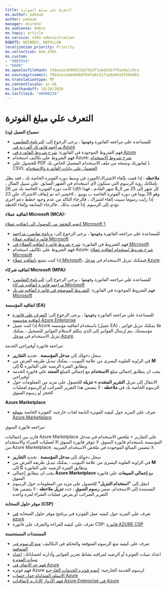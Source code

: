 ```yaml
---
title: التعرف علي مبلغ الفوترة
ms.author: pebaum
author: pebaum
manager: mnirkhe
ms.audience: Admin
ms.topic: article
ms.service: o365-administration
ROBOTS: NOINDEX, NOFOLLOW
localization_priority: Priority
ms.collection: Adm_O365
ms.custom:
- "9003554"
- "6680"
ms.openlocfilehash: f48ee1e36909515bf81df1ebeb367f91e9a1c9ca
ms.sourcegitcommit: f8b41ecda6db0b8f64fe0c51f1e8e6619f504d61
ms.translationtype: MT
ms.contentlocale: ar-SA
ms.lasthandoff: 10/28/2020
ms.locfileid: "48808236"
---
```

# <a name="understand-billing-amount"></a>التعرف علي مبلغ الفوترة

**مصباح العميل (ود):**

- للمساعدة علي مراجعه الفاتورة وفهمها ، يرجى الرجوع إلى: [البرنامج التعليمي: مراجعه فاتورتك الفردية في Azure](https://docs.microsoft.com/azure/cost-management-billing/understand/review-individual-bill?WT.mc_id=Portal-Microsoft_Azure_Support)
- فهم الشروط الموجودة في الفاتورة: [شرح شروط الفاتورة في Azure](https://docs.microsoft.com/azure/cost-management-billing/understand/understand-invoice?WT.mc_id=Portal-Microsoft_Azure_Support)
- فهم الشروط علي تكاليف استخدام Azure: [شرح شروط الاستخدام](https://docs.microsoft.com/azure/cost-management-billing/understand/understand-usage?WT.mc_id=Portal-Microsoft_Azure_Support)
- للحصول علي PDF لفاتورتك ونسخه من ملف الاستخدام المفصل الخاص بك (. CSV): [الحصول علي بيانات الفاتورة والاستخدام](https://docs.microsoft.com/azure/billing/billing-download-azure-invoice-daily-usage-date?WT.mc_id=Portal-Microsoft_Azure_Support)

**ملاحظه** : إذا قمت بإلغاء الاشتراك/المورد في وسط دوره الفوترة الخاصة بك ، فقد يظل بإمكانك رؤية الرسوم التي ستكون لأي استخدام في الشهر السابق. علي سبيل المثال ، إذا كانت دوره الفوترة الخاصة بك من 26th كل شهر إلى 25 من ال& شهر القادم ، فهذا يعني انه تم إيقاف الاشتراك علي 23rd ، وهو 28 يوما في دوره الفوترة الخاصة ب يونيو. إذا رايت رسوما سبيت إلغاء اشتراك ، فالرجاء التاكد من عدم وجود خطط دعم أخرى تؤدي إلى الرسوم. إذا قمت بذلك ، فالرجاء المتابعة وإلغاء الخطة.

**اتفاقيه عملاء Microsoft (MCA):**

[كيفيه التحقق من الوصول إلى اتفاقيه عملاء Microsoft ؟](https://docs.microsoft.com/azure/cost-management-billing/manage/download-azure-invoice-daily-usage-date?WT.mc_id=Portal-Microsoft_Azure_Support#check-access-to-a-microsoft-customer-agreement)

- للمساعدة علي مراجعه الفاتورة وفهمها ، يرجى الرجوع إلى: [برنامج تعليمي: مراجعه فاتورة اتفاقيه عملاء Microsoft](https://docs.microsoft.com/azure/cost-management-billing/understand/review-customer-agreement-bill?WT.mc_id=Portal-Microsoft_Azure_Support)
- فهم الشروط في الفاتورة: [شرح شروط فاتورة اتفاقيه العملاء في Microsoft](https://docs.microsoft.com/azure/cost-management-billing/understand/mca-understand-your-invoice?WT.mc_id=Portal-Microsoft_Azure_Support)
- فهم الشروط علي تكاليف استخدام Azure: [شرح شروط استخدام اتفاقيه عملاء Microsoft](https://docs.microsoft.com/azure/cost-management-billing/understand/mca-understand-your-usage?WT.mc_id=Portal-Microsoft_Azure_Support)
- إذا كنت تتمتع [باتفاقيه عملاء Microsoft](https://docs.microsoft.com/azure/cost-management-billing/manage/download-azure-invoice-daily-usage-date?WT.mc_id=Portal-Microsoft_Azure_Support#check-access-to-a-microsoft-customer-agreement)، فيمكنك تنزيل الاستخدام في [مدخل Azure](https://portal.azure.com/).

**اتفاقيه شركاء Microsoft (MPA):**

- للمساعدة علي مراجعه الفاتورة وفهمها ، يرجى الرجوع إلى: [البرنامج التعليمي: مراجعه فاتورة اتفاقيه شركاء Microsoft](https://docs.microsoft.com/azure/cost-management-billing/understand/review-partner-agreement-bill?WT.mc_id=Portal-Microsoft_Azure_Support)
- فهم الشروط الموجودة في الفاتورة: [الشروط الموضحة في فاتورة اتفاقيه شريك Microsoft](https://docs.microsoft.com/azure/cost-management-billing/understand/mpa-invoice-terms?WT.mc_id=Portal-Microsoft_Azure_Support)

**اتفاقيه المؤسسة (EA)**

- للمساعدة علي مراجعه الفاتورة وفهمها ، يرجى الرجوع إلى: [التعرف علي فاتورة اتفاقيه مؤسسه Azure Enterprise](https://docs.microsoft.com/azure/cost-management-billing/understand/review-enterprise-agreement-bill?WT.mc_id=Portal-Microsoft_Azure_Support)
- إذا كنت عميل Azure باستخدام اتفاقيه مؤسسه (عميل EA) ، فلا يمكنك تنزيل فواتير مؤسستك. يتم إرسال الفواتير إلى الذي يتكلم لاستلام الفواتير للتسجيل ، يمكنك تنزيل الاستخدام في [مدخل Azure](https://portal.azure.com/).

مراجعه فاتورة أوفيراجي الخدمة:

- سجل دخولك إلى **مدخل المؤسسة** . تحديد **التقارير**
- في الزاوية العلوية اليسرى من علامة التبويب ، يمكنك تبديل طريقه العرض من **M** إلى **C** وتطابق الفترة الزمنيه علي الفاتورة
- يجب ان يتطابق إجمالي مبلغ **الاستخدام** مع إجمالي المبلغ **الممتد** علي فاتورة الخدمة أوفيراجي
- الانتقال إلى تنزيل **التقرير المتقدم > تنزيله** للحصول علي مزيد من المعلومات حول الرسوم الخاصة بك في **ملاحظه** : لا يتضمن هذا التقرير الضرائب أو الرسوم لعمليات الحجز أو رسوم السوق

**Azure Marketplace**

- تعرف علي المزيد حول كيفيه الفوترة التابعة لجات خارجيه: الفوترة الخاصة [بموقع Azure Marketplace](https://docs.microsoft.com/azure/billing/billing-understand-your-azure-marketplace-charges?WT.mc_id=Portal-Microsoft_Azure_Support)

مراجعه فاتورة السوق:

قارن بين إجماليات Azure Marketplace علي التقارير > ملخص الاستخدام في مدخل المؤسسة باستخدام فاتورة السوق. لا تتوفر فاتورة السوق الا لعمليات الشراء والاستخدام من Azure Marketplace. لا تتضمن المبالغ الموجودة في ملخص الاستخدام الضريبة.

- سجل دخولك إلى **مدخل المؤسسة** . تحديد **التقارير**
- في الزاوية العلوية اليسرى من علامة التبويب ، يمكنك تبديل طريقه العرض من **M** إلى **C** وتطابق الفترة الزمنيه علي الفاتورة
- يجب ان يتطابق إجمالي **Azure Marketplace** مع **إجمالي المبيعات** علي فاتورة السوق
- انتقل إلى **"استخدام التنزيل"** للحصول علي مزيد من المعلومات حول الرسوم المستندة إلى الاستخدام. ضمن **رسوم السوق** ، حدد **تنزيل** **ملاحظه** : لا يتضمن هذا التقرير الضرائب أو يعرض عمليات الشراء لمره واحده

**موفر حلول السحابة (CSP)**

- تعرف علي المزيد حول كيفيه عمل الفوترة في برنامج موفر حلول السحابة [في azure](https://docs.microsoft.com/azure/cloud-solution-provider/billing/azure-csp-billing-overview?WT.mc_id=Portal-Microsoft_Azure_Support)
- تعرف علي كيفيه القراءة والتعرف علي فاتورة CSP: [فاتورة AZURE CSP](https://docs.microsoft.com/azure/cloud-solution-provider/billing/azure-csp-invoice?WT.mc_id=Portal-Microsoft_Azure_Support)

**المستندات المستحسنة**

- تعرف علي كيفيه منع الرسوم المتوقعة والتحكم في التكاليف: [منع الرسوم غير المتوقعة](https://docs.microsoft.com/azure/cost-management-billing/manage/getting-started?WT.mc_id=Portal-Microsoft_Azure_Support)
- اعداد تنبيات الفوترة أو الرصيد لمراقبه نشاط تحرير الفواتير وأدارته لحساباتك: [اعداد تنبيات الفوترة](https://docs.microsoft.com/azure/cost-management-billing/costs/cost-mgt-alerts-monitor-usage-spending?WT.mc_id=Portal-Microsoft_Azure_Support)
- [فهم حد الانفاق في Azure](https://docs.microsoft.com/azure/cost-management-billing/manage/spending-limit?WT.mc_id=Portal-Microsoft_Azure_Support)
- فهم فوتره Azure لرسوم الخدمة الخارجية: [كيفيه فوتره الخدمات الخارجية](https://docs.microsoft.com/azure/cost-management-billing/understand/understand-azure-marketplace-charges?WT.mc_id=Portal-Microsoft_Azure_Support)
- [الاسئله المتداولة حول حساب Azure](https://azure.microsoft.com/free/free-account-faq/)
- [فهم الأدوار الاداريه لاتفاقيات Azure Enterprise في Azure](https://docs.microsoft.com/azure/cost-management-billing/manage/understand-ea-roles?WT.mc_id=Portal-Microsoft_Azure_Support)